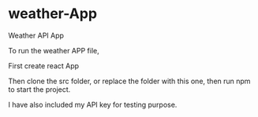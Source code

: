 # weather-App
Weather API App 


To run the weather APP file,

First create react App

Then clone the src folder, or replace the folder with this one, then run npm to start the project.

I have also included my API key for testing purpose. 
